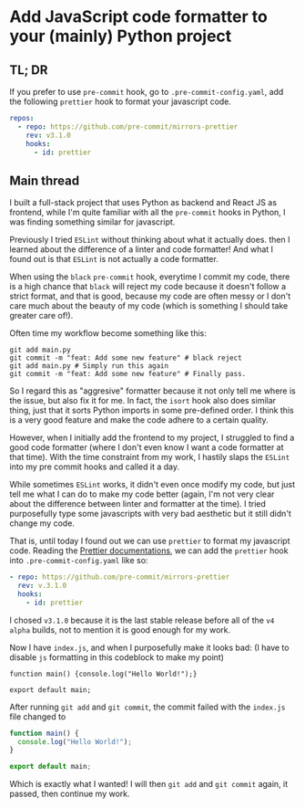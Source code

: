 # Add JavaScript code formatter to your (mainly) Python project

## TL; DR

If you prefer to use `pre-commit` hook, go to `.pre-commit-config.yaml`, add the following `prettier`
hook to format your javascript code.

```yml
repos:
  - repo: https://github.com/pre-commit/mirrors-prettier
    rev: v3.1.0
    hooks:
      - id: prettier
```

## Main thread

I built a full-stack project that uses Python as backend and React JS as frontend, while I'm quite familiar with all the
`pre-commit` hooks in Python, I was finding something similar for javascript.

Previously I tried `ESLint` without thinking about what it actually does. then I learned about the difference of a linter and
code formatter! And what I found out is that `ESLint` is not actually a code formatter.

When using the `black` `pre-commit` hook, everytime I commit my code, there is a high chance that `black` will reject my code because
it doesn't follow a strict format, and that is good, because my code are often messy or I don't care much about the beauty of my code
(which is something I should take greater care of!).

Often time my workflow become something like this:

```console
git add main.py
git commit -m "feat: Add some new feature" # black reject
git add main.py # Simply run this again
git commit -m "feat: Add some new feature" # Finally pass.
```

So I regard this as "aggresive" formatter because it not only tell me where is the issue, but also fix it for me.
In fact, the `isort` hook also does similar thing, just that it sorts Python imports in some pre-defined order.
I think this is a very good feature and make the code adhere to a certain quality.

However, when I initially add the frontend to my project, I struggled to find a good code formatter (where I don't even know I want a
code formatter at that time). With the time constraint from my work, I hastily slaps the `ESLint` into my pre commit hooks and
called it a day.

While sometimes `ESLint` works, it didn't even once modify my code, but just tell me what I can do to make my code better
(again, I'm not very clear about the difference between linter and formatter at the time).
I tried purposefully type some javascripts with very bad aesthetic but it still didn't change my code.

That is, until today I found out we can use `prettier` to format my javascript code.
Reading the [Prettier documentations](https://prettier.io/docs/en/precommit.html), we can add the `prettier` hook into `.pre-commit-config.yaml`
like so:

```yml
- repo: https://github.com/pre-commit/mirrors-prettier
  rev: v.3.1.0
  hooks:
    - id: prettier
```

I chosed `v3.1.0` because it is the last stable release before all of the `v4 alpha` builds, not to mention
it is good enough for my work.

Now I have `index.js`, and when I purposefully make it looks bad: (I have to disable `js` formatting in this codeblock to make my point)

```
function main() {console.log("Hello World!");}

export default main;
```

After running `git add` and `git commit`, the commit failed with the `index.js` file changed to

```js
function main() {
  console.log("Hello World!");
}

export default main;
```

Which is exactly what I wanted!
I will then `git add` and `git commit` again, it passed, then continue my work.
